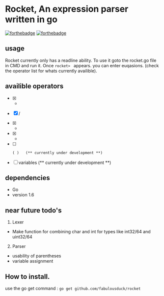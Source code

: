 # Rocket,  An expression parser written in go
[![forthebadge](http://forthebadge.com/images/badges/designed-in-ms-paint.svg)](http://forthebadge.com)
[![forthebadge](http://forthebadge.com/images/badges/powered-by-jeffs-keyboard.svg)](http://forthebadge.com)

## usage

Rocket currently only has a readline ability.
To use it goto the rocket.go file in CMD and run it.
Once `rocket> ` appears. you can enter euqasions. (check the operator list for whats currently availible).


## availible operators

 - [x] *
 - [x] /
 - [x] +
 - [x] -
 - [ ]     ( )   (** currently under development **)
 - [ ] variables (** currently under development **)
 
 
## dependencies

- Go
- version 1.6

## near future todo's

1. Lexer
  * Make function for combining char and int for types like int32/64 and uint32/64
2. Parser
  * usability of parentheses
  * variable assignment

## How to install.

   use the go get command :
   ` go get github.com/fabulousduck/rocket `
   
